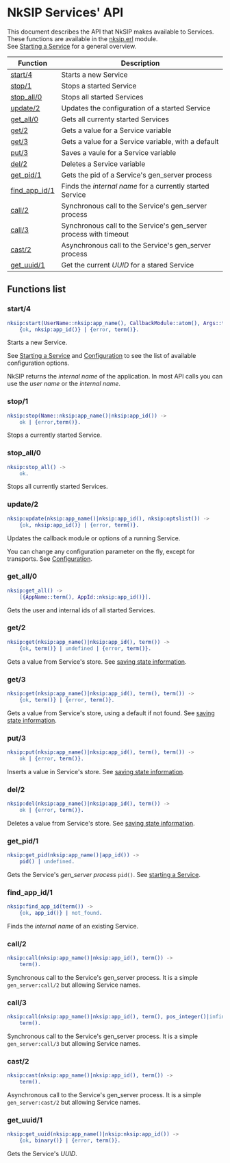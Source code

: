 # NkSIP Services' API

This document describes the API that NkSIP makes available to Services.<br/>
These functions are available in the [nksip.erl](../../src/nksip.erl) module.<br/>
See [Starting a Service](../guide/start_a_sipapp.md) for a general overview.


Function|Description
---|---
[start/4](#start4)|Starts a new Service
[stop/1](#stop1)|Stops a started Service
[stop_all/0](#stop_all/0)|Stops all started Services
[update/2](#update/2)|Updates the configuration of a started Service
[get_all/0](#get_all0)|Gets all currenty started Services
[get/2](#get2)|Gets a value for a Service variable
[get/3](#get3)|Gets a value for a Service variable, with a default
[put/3](#put3)|Saves a vaule for a Service variable
[del/2](#del2)|Deletes a Service variable
[get_pid/1](#get_pid1)|Gets the pid of a Service's gen_server process
[find_app_id/1](#find_app_id1)|Finds the _internal name_ for a currently started Service
[call/2](#call2)|Synchronous call to the Service's gen_server process
[call/3](#call3)|Synchronous call to the Service's gen_server process with timeout
[cast/2](#call3)|Asynchronous call to the Service's gen_server process
[get_uuid/1](#get_uuid/1)|Get the current _UUID_ for a stared Service


## Functions list

### start/4
```erlang
nksip:start(UserName::nksip:app_name(), CallbackModule::atom(), Args::term(), Opts::nksip:optslist()) -> 
	{ok, nksip:app_id()} | {error, term()}.
```

Starts a new Service. 

See [Starting a Service](../guide/start_a_sipapp.md) and [Configuration](../reference/configuration.md) to see the list of available configuration options. 

NkSIP returns the _internal name_ of the application. In most API calls you can use the _user name_ or the _internal name_.


### stop/1
```erlang
nksip:stop(Name::nksip:app_name()|nksip:app_id()) -> 
    ok | {error,term()}.
```
Stops a currently started Service.


### stop_all/0
```erlang
nksip:stop_all() -> 
   	ok.
```
Stops all currently started Services.


### update/2
```erlang
nksip:update(nksip:app_name()|nksip:app_id(), nksip:optslist()) ->
    {ok, nksip:app_id()} | {error, term()}.
```
Updates the callback module or options of a running Service.

You can change any configuration parameter on the fly, except for transports. See [Configuration](../reference/configuration.md).


### get_all/0
```erlang
nksip:get_all() ->
    [{AppName::term(), AppId::nksip:app_id()}].
```
Gets the user and internal ids of all started Services.


### get/2
```erlang
nksip:get(nksip:app_name()|nksip:app_id(), term()) ->
    {ok, term()} | undefined | {error, term()}.
```
Gets a value from Service's store.
See [saving state information](../guide/start_a_sipapp.md#saving-state-information).


### get/3
```erlang
nksip:get(nksip:app_name()|nksip:app_id(), term(), term()) ->
    {ok, term()} | {error, term()}.
```
Gets a value from Service's store, using a default if not found.
See [saving state information](../guide/start_a_sipapp.md#saving-state-information).

### put/3
```erlang
nksip:put(nksip:app_name()|nksip:app_id(), term(), term()) ->
    ok | {error, term()}.
```
Inserts a value in Service's store.
See [saving state information](../guide/start_a_sipapp.md#saving-state-information).

### del/2
```erlang
nksip:del(nksip:app_name()|nksip:app_id(), term()) ->
    ok | {error, term()}.
```
Deletes a value from Service's store.
See [saving state information](../guide/start_a_sipapp.md#saving-state-information).

### get_pid/1
```erlang
nksip:get_pid(nksip:app_name()|app_id()) -> 
    pid() | undefined.
```
Gets the Service's _gen_server process_ `pid()`.
See [starting a Service](../guide/start_a_sipapp.md).


### find_app_id/1
```erlang
nksip:find_app_id(term()) ->
    {ok, app_id()} | not_found.
```
Finds the _internal name_ of an existing Service.


### call/2
```erlang
nksip:call(nksip:app_name()|nksip:app_id(), term()) ->
    term().
```
Synchronous call to the Service's gen_server process. It is a simple `gen_server:call/2` but allowing Service names.


### call/3
```erlang
nksip:call(nksip:app_name()|nksip:app_id(), term(), pos_integer()|infinity) ->
    term().
```
Synchronous call to the Service's gen_server process. It is a simple `gen_server:call/3` but allowing Service names.


### cast/2
```erlang
nksip:cast(nksip:app_name()|nksip:app_id(), term()) ->
    term().
```
Asynchronous call to the Service's gen_server process. It is a simple `gen_server:cast/2` but allowing Service names.


### get_uuid/1
```erlang
nksip:get_uuid(nksip:app_name()|nksip:nksip:app_id()) -> 
    {ok, binary()} | {error, term()}.
```
Gets the Service's _UUID_.

